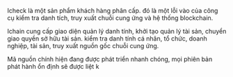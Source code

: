 Icheck là một sản phẩm khách hàng phân cấp. đó là một lỗi vào của công cụ kiểm tra danh tích, truy xuất chuỗi cung ứng và hệ thống blockchain.

Ichain cung cấp giao diện quản lý danh tính, khởi tạo quản lý tài sản, chuyển giao quyền sở hữu tài sản. kiểm tra danh tính cá nhân, tổ chức, doanh nghiệp, tài sản, truy xuất nguồn gốc chuỗi cung ứng.


Mã nguồn chính hiện đang được phát triển nhanh chóng, mọi phiên bản phát hành ổn định sẽ được liệt k


